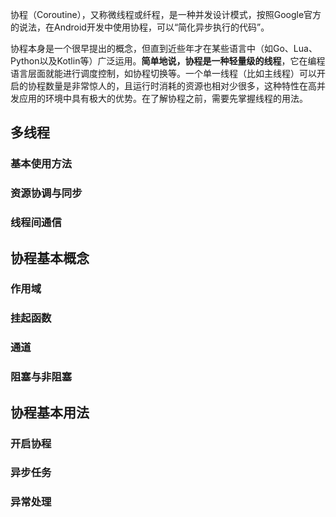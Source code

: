 协程（Coroutine），又称微线程或纤程，是一种并发设计模式，按照Google官方的说法，在Android开发中使用协程，可以“简化异步执行的代码”。

协程本身是一个很早提出的概念，但直到近些年才在某些语言中（如Go、Lua、Python以及Kotlin等）广泛运用。**简单地说，协程是一种轻量级的线程**，它在编程语言层面就能进行调度控制，如协程切换等。一个单一线程（比如主线程）可以开启的协程数量是非常惊人的，且运行时消耗的资源也相对少很多，这种特性在高并发应用的环境中具有极大的优势。在了解协程之前，需要先掌握线程的用法。

## 多线程

### 基本使用方法

### 资源协调与同步

### 线程间通信

## 协程基本概念

### 作用域

### 挂起函数

### 通道

### 阻塞与非阻塞

## 协程基本用法

### 开启协程

### 异步任务

### 异常处理